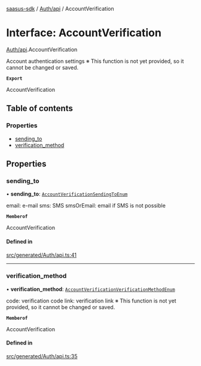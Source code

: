 [saasus-sdk](../README.md) / [Auth/api](../modules/Auth_api.md) / AccountVerification

# Interface: AccountVerification

[Auth/api](../modules/Auth_api.md).AccountVerification

Account authentication settings ※ This function is not yet provided, so it cannot be changed or saved.

**`Export`**

AccountVerification

## Table of contents

### Properties

- [sending\_to](Auth_api.AccountVerification.md#sending_to)
- [verification\_method](Auth_api.AccountVerification.md#verification_method)

## Properties

### sending\_to

• **sending\_to**: [`AccountVerificationSendingToEnum`](../modules/Auth_api.md#accountverificationsendingtoenum)

email: e-mail sms: SMS smsOrEmail: email if SMS is not possible

**`Memberof`**

AccountVerification

#### Defined in

[src/generated/Auth/api.ts:41](https://github.com/saasus-platform/saasus-sdk-javascript/blob/09ef427/src/generated/Auth/api.ts#L41)

___

### verification\_method

• **verification\_method**: [`AccountVerificationVerificationMethodEnum`](../modules/Auth_api.md#accountverificationverificationmethodenum)

code: verification code link: verification link ※ This function is not yet provided, so it cannot be changed or saved.

**`Memberof`**

AccountVerification

#### Defined in

[src/generated/Auth/api.ts:35](https://github.com/saasus-platform/saasus-sdk-javascript/blob/09ef427/src/generated/Auth/api.ts#L35)
